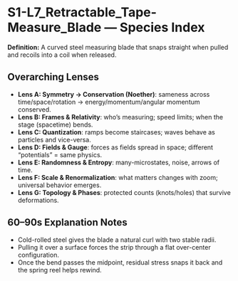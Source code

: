 # S1-L7_Retractable_Tape-Measure_Blade — Species Index
**Definition:** A curved steel measuring blade that snaps straight when pulled and recoils into a coil when released.

## Overarching Lenses

- **Lens A: Symmetry -> Conservation (Noether)**: sameness across time/space/rotation → energy/momentum/angular momentum conserved.
- **Lens B: Frames & Relativity**: who’s measuring; speed limits; when the stage (spacetime) bends.
- **Lens C: Quantization**: ramps become staircases; waves behave as particles and vice-versa.
- **Lens D: Fields & Gauge**: forces as fields spread in space; different “potentials” = same physics.
- **Lens E: Randomness & Entropy**: many-microstates, noise, arrows of time.
- **Lens F: Scale & Renormalization**: what matters changes with zoom; universal behavior emerges.
- **Lens G: Topology & Phases**: protected counts (knots/holes) that survive deformations.

## 60–90s Explanation Notes
- Cold-rolled steel gives the blade a natural curl with two stable radii.
- Pulling it over a surface forces the strip through a flat over-center configuration.
- Once the bend passes the midpoint, residual stress snaps it back and the spring reel helps rewind.
